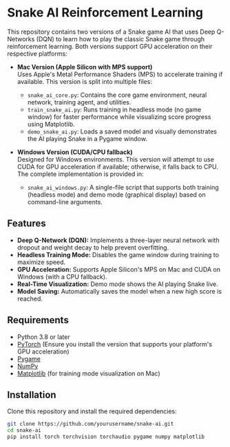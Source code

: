 # Snake AI Reinforcement Learning

This repository contains two versions of a Snake game AI that uses Deep Q-Networks (DQN) to learn how to play the classic Snake game through reinforcement learning. Both versions support GPU acceleration on their respective platforms:

- **Mac Version (Apple Silicon with MPS support)**  
  Uses Apple's Metal Performance Shaders (MPS) to accelerate training if available. This version is split into multiple files:
  - `snake_ai_core.py`: Contains the core game environment, neural network, training agent, and utilities.
  - `train_snake_ai.py`: Runs training in headless mode (no game window) for faster performance while visualizing score progress using Matplotlib.
  - `demo_snake_ai.py`: Loads a saved model and visually demonstrates the AI playing Snake in a Pygame window.

- **Windows Version (CUDA/CPU fallback)**  
  Designed for Windows environments. This version will attempt to use CUDA for GPU acceleration if available; otherwise, it falls back to CPU. The complete implementation is provided in:
  - `snake_ai_windows.py`: A single-file script that supports both training (headless mode) and demo mode (graphical display) based on command-line arguments.

## Features

- **Deep Q-Network (DQN):** Implements a three-layer neural network with dropout and weight decay to help prevent overfitting.
- **Headless Training Mode:** Disables the game window during training to maximize speed.
- **GPU Acceleration:** Supports Apple Silicon's MPS on Mac and CUDA on Windows (with a CPU fallback).
- **Real-Time Visualization:** Demo mode shows the AI playing Snake live.
- **Model Saving:** Automatically saves the model when a new high score is reached.

## Requirements

- Python 3.8 or later
- [PyTorch](https://pytorch.org) (Ensure you install the version that supports your platform's GPU acceleration)
- [Pygame](https://www.pygame.org/)
- [NumPy](https://numpy.org/)
- [Matplotlib](https://matplotlib.org/) (for training mode visualization on Mac)

## Installation

Clone this repository and install the required dependencies:

```bash
git clone https://github.com/yourusername/snake-ai.git
cd snake-ai
pip install torch torchvision torchaudio pygame numpy matplotlib
